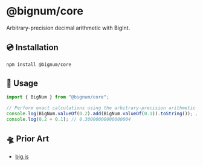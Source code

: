 # @bignum/core

Arbitrary-precision decimal arithmetic with BigInt.

## 💿 Installation

```bash
npm install @bignum/core
```

## 📖 Usage

```js
import { BigNum } from "@bignum/core";

// Perform exact calculations using the arbitrary-precision arithmetic with BigInt.
console.log(BigNum.valueOf(0.2).add(BigNum.valueOf(0.1)).toString()); // 0.3
console.log(0.2 + 0.1); // 0.30000000000000004
```

## 🛸 Prior Art

- [big.js]

[big.js]: https://github.com/MikeMcl/big.js
